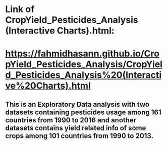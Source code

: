 # Link of CropYield_Pesticides_Analysis (Interactive Charts).html:
# https://fahmidhasann.github.io/CropYield_Pesticides_Analysis/CropYield_Pesticides_Analysis%20(Interactive%20Charts).html
## This is an Exploratory Data analysis with two datasets containing pesticides usage among 161 countries from 1990 to 2016 and another datasets contains  yield related info of some crops among  101 countries from 1990 to 2013.
